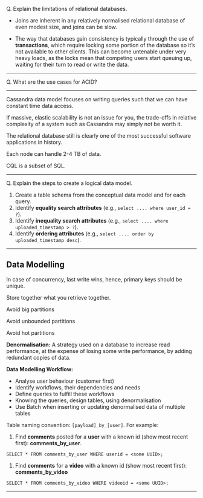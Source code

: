 
Q. Explain the limitations of relational databases.

- Joins are inherent in any relatively normalised relational database of even modest size, and joins can be slow.

- The way that databases gain consistency is typically through the use of **transactions**, which require locking some portion of the database so it’s not available to other clients. This can become untenable under very heavy loads, as the locks mean that competing users start queuing up, waiting for their turn to read or write the data.

---

Q. What are the use cases for ACID?

---

Cassandra data model focuses on writing queries such that we can have constant time data access.

If massive, elastic scalability is not an issue for you, the trade-offs in relative complexity of a system such as Cassandra may simply not be worth it.


The relational database still is clearly one of the most successful software applications in history.

Each node can handle 2-4 TB of data.

CQL is a subset of SQL.

---

Q. Explain the steps to create a logical data model.

1. Create a table schema from the conceptual data model and for each query.
2. Identify **equality search attributes** (e.g., `select .... where user_id = ?`).
3. Identify **inequality search attributes** (e.g., `select .... where uploaded_timestamp > ?`).
4. Identify **ordering attributes** (e.g., `select .... order by uploaded_timestamp desc`).

---
## Data Modelling



In case of concurrency, last write wins, hence, primary keys should be unique. 

Store together what you retrieve together.

Avoid big partitions

Avoid unbounded partitions

Avoid hot partitions

**Denormalisation:** A strategy used on a database to increase read performance, at the expense of losing some write performance, by adding redundant copies of data.

**Data Modelling Workflow:**
- Analyse user behaviour (customer first)
- Identify workflows, their dependencies and needs
- Define queries to fulfill these workflows
- Knowing the queries, design tables, using denormalisation
- Use Batch when inserting or updating denormalised data of multiple tables

Table naming convention: `[payload]_by_[user]`. For example:

1. Find **comments** posted for a **user** with a known id (show most recent first): **comments_by_user**.

```
SELECT * FROM comments_by_user WHERE userid = <some UUID>;
```

1. Find **comments** for a **video** with a known id (show most recent first): **comments_by_video**

```
SELECT * FROM comments_by_video WHERE videoid = <some UUID>;
```
 ---




